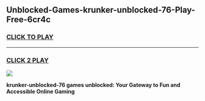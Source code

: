 
## Unblocked-Games-krunker-unblocked-76-Play-Free-6cr4c
<h3>
<a href="https://premium76.site?title=krunker-unblocked-76&ref=21A">CLICK TO PLAY</a></h3>
<hr>

<h3>
<a href="https://premium76.site?title=krunker-unblocked-76&ref=21A">CLICK 2 PLAY</a>
  
</h3>

<a href="https://premium76.site?title=krunker-unblocked-76&ref=21A"><img src="https://clearcache.store/games.png"></a>


**krunker-unblocked-76 games unblocked: Your Gateway to Fun and Accessible Online Gaming**
